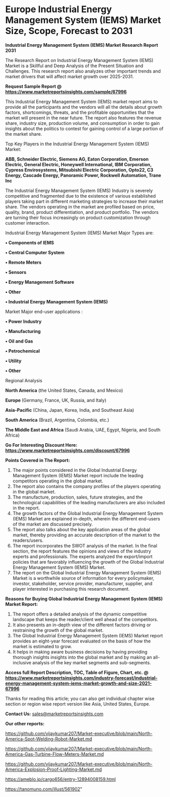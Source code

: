 # Europe Industrial Energy Management System (IEMS) Market Size, Scope, Forecast to 2031

<strong>Industrial Energy Management System (IEMS) Market Research Report 2031</strong>

The Research Report on Industrial Energy Management System (IEMS) Market is a Skillful and Deep Analysis of the Present Situation and Challenges. This research report also analyzes other important trends and market drivers that will affect market growth over 2025-2031.

<strong>Request Sample Report @ <a href=https://www.marketreportsinsights.com/sample/67996>https://www.marketreportsinsights.com/sample/67996</a></strong>

This Industrial Energy Management System (IEMS) market report aims to provide all the participants and the vendors will all the details about growth factors, shortcomings, threats, and the profitable opportunities that the market will present in the near future. The report also features the revenue share, industry size, production volume, and consumption in order to gain insights about the politics to contest for gaining control of a large portion of the market share.

Top Key Players in the Industrial Energy Management System (IEMS) Market:

<strong>ABB, Schneider Electric, Siemens AG, Eaton Corporation, Emerson Electric, General Electric, Honeywell International, IBM Corporation, Cypress Envirosystems, Mitsubishi Electric Corporation, Opto22, C3 Energy, Cascade Energy, Panoramic Power, Rockwell Automation, Trane Inc</strong>

The Industrial Energy Management System (IEMS) Industry is severely competitive and fragmented due to the existence of various established players taking part in different marketing strategies to increase their market share. The vendors operating in the market are profiled based on price, quality, brand, product differentiation, and product portfolio. The vendors are turning their focus increasingly on product customization through customer interaction.

Industrial Energy Management System (IEMS) Market Major Types are:

<strong>• Components of IEMS

• Central Computer System

• Remote Meters

• Sensors

• Energy Management Software

• Other

• Industrial Energy Management System (IEMS)</strong>

Market Major end-user applications :

<strong>• Power Industry

• Manufacturing

• Oil and Gas

• Petrochemical

• Utility

• Other</strong>

Regional Analysis

</u><strong><b>North America</b></strong> (the United States, Canada, and Mexico)

<strong><b>Europe </b></strong>(Germany, France, UK, Russia, and Italy)

<strong><b>Asia-Pacific</b></strong> (China, Japan, Korea, India, and Southeast Asia)

<strong><b>South America</b></strong> (Brazil, Argentina, Colombia, etc.)

<strong><b>The Middle East and Africa</b></strong> (Saudi Arabia, UAE, Egypt, Nigeria, and South Africa)

<strong>Go For Interesting Discount Here: <a href=https://www.marketreportsinsights.com/discount/67996>https://www.marketreportsinsights.com/discount/67996</a></strong>

<strong>Points Covered in The Report:</strong>
<ol>
  <li>The major points considered in the Global Industrial Energy Management System (IEMS) Market report include the leading competitors operating in the global market.</li>
  <li>The report also contains the company profiles of the players operating in the global market.</li>
  <li>The manufacture, production, sales, future strategies, and the technological capabilities of the leading manufacturers are also included in the report.</li>
  <li>The growth factors of the Global Industrial Energy Management System (IEMS) Market are explained in-depth, wherein the different end-users of the market are discussed precisely.</li>
  <li>The report also talks about the key application areas of the global market, thereby providing an accurate description of the market to the readers/users.</li>
  <li>The report incorporates the SWOT analysis of the market. In the final section, the report features the opinions and views of the industry experts and professionals. The experts analyzed the export/import policies that are favorably influencing the growth of the Global Industrial Energy Management System (IEMS) Market.</li>
  <li>The report on the Global Industrial Energy Management System (IEMS) Market is a worthwhile source of information for every policymaker, investor, stakeholder, service provider, manufacturer, supplier, and player interested in purchasing this research document.</li>
</ol>
<strong>Reasons for Buying Global Industrial Energy Management System (IEMS) Market Report:</strong>

<ol>
  <li>The report offers a detailed analysis of the dynamic competitive landscape that keeps the reader/client well ahead of the competitors.</li>
  <li>It also presents an in-depth view of the different factors driving or restraining the growth of the global market.</li>
  <li>The Global Industrial Energy Management System (IEMS) Market report provides an eight-year forecast evaluated on the basis of how the market is estimated to grow.</li>
  <li>It helps in making aware business decisions by having providing thorough insights insights into the global market and by making an all-inclusive analysis of the key market segments and sub-segments.</li>
</ol>
<strong>Access full Report Description, TOC, Table of Figure, Chart, etc. @ <a href=https://www.marketreportsinsights.com/industry-forecast/industrial-energy-management-system-iems-market-growth-and-size-2021-67996>https://www.marketreportsinsights.com/industry-forecast/industrial-energy-management-system-iems-market-growth-and-size-2021-67996</a></strong>


Thanks for reading this article; you can also get individual chapter wise section or region wise report version like Asia, United States, Europe.

<strong>Contact Us:</strong>
sales@marketreportsinsights.com

<strong>Our other reports:</strong>

<a href=https://github.com/vijaykumar207/Market-executive/blob/main/North-America-Spot-Welding-Robot-Market.md>https://github.com/vijaykumar207/Market-executive/blob/main/North-America-Spot-Welding-Robot-Market.md</a>

<a href=https://github.com/vijaykumar207/Market-executive/blob/main/North-America-Gas-Turbine-Flow-Meters-Market.md>https://github.com/vijaykumar207/Market-executive/blob/main/North-America-Gas-Turbine-Flow-Meters-Market.md</a>

<a href=https://github.com/vijaykumar207/Market-executive/blob/main/North-America-Explosion-Proof-Lighting-Market.md>https://github.com/vijaykumar207/Market-executive/blob/main/North-America-Explosion-Proof-Lighting-Market.md</a>

<a href=https://ameblo.jp/cargo656/entry-12894008159.html>https://ameblo.jp/cargo656/entry-12894008159.html</a>

<a href=https://tanomuno.com/illust/561902>https://tanomuno.com/illust/561902</a>"
